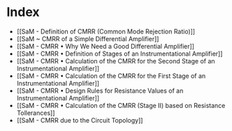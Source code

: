 # Index
- [[SaM - Definition of CMRR (Common Mode Rejection Ratio)]]
- [[SaM ~ CMRR of a Simple Differential Amplifier]]
- [[SaM - CMRR • Why We Need a Good Differential Amplifier]]
- [[SaM - CMRR • Definition of Stages of an Instrumentational Amplifier]]
- [[SaM - CMRR • Calculation of the CMRR for the Second Stage of an Instrumentational Amplifier]]
- [[SaM - CMRR • Calculation of the CMRR for the First Stage of an Instrumentational Amplifier]]
- [[SaM - CMRR • Design Rules for Resistance Values of an Instrumentational Amplifier]]
- [[SaM - CMRR • Calculation of the CMRR (Stage II) based on Resistance Tollerances]]
- [[SaM - CMRR due to the Circuit Topology]]
